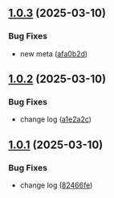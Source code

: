 ## [1.0.3](https://github.com/KhanhTQ-hub/com.ktgame.config.core/compare/v1.0.2...v1.0.3) (2025-03-10)


### Bug Fixes

* new meta ([afa0b2d](https://github.com/KhanhTQ-hub/com.ktgame.config.core/commit/afa0b2de8202c7148bf81e0cf2128f0004326a75))

## [1.0.2](https://github.com/KhanhTQ-hub/com.ktgame.config.core/compare/v1.0.1...v1.0.2) (2025-03-10)


### Bug Fixes

* change log ([a1e2a2c](https://github.com/KhanhTQ-hub/com.ktgame.config.core/commit/a1e2a2c3a0cd2697422c030b81c0823af4101dea))

## [1.0.1](https://github.com/KhanhTQ-hub/com.ktgame.config.core/compare/v1.0.0...v1.0.1) (2025-03-10)


### Bug Fixes

* change log ([82466fe](https://github.com/KhanhTQ-hub/com.ktgame.config.core/commit/82466fe173e50403285ede410d88fe9f6643b90f))
